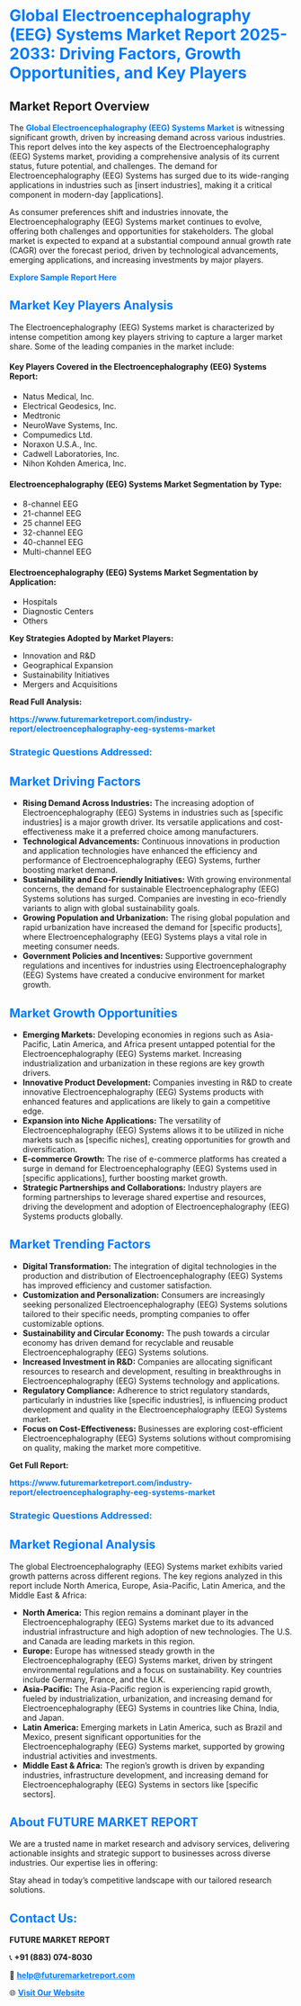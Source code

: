 <h1 style="color: #007BFF;">Global Electroencephalography (EEG) Systems Market Report 2025-2033: Driving Factors, Growth Opportunities, and Key Players</h1>

<section id="overview">
<h2>Market Report Overview</h2>
<p>The <a href="https://www.futuremarketreport.com/industry-report/electroencephalography-eeg-systems-market" style="color: #007BFF; text-decoration: none;"><strong>Global Electroencephalography (EEG) Systems Market</strong></a> is witnessing significant growth, driven by increasing demand across various industries. This report delves into the key aspects of the Electroencephalography (EEG) Systems market, providing a comprehensive analysis of its current status, future potential, and challenges. The demand for Electroencephalography (EEG) Systems has surged due to its wide-ranging applications in industries such as [insert industries], making it a critical component in modern-day [applications].</p>
<p>As consumer preferences shift and industries innovate, the Electroencephalography (EEG) Systems market continues to evolve, offering both challenges and opportunities for stakeholders. The global market is expected to expand at a substantial compound annual growth rate (CAGR) over the forecast period, driven by technological advancements, emerging applications, and increasing investments by major players.</p>
</section>

<section id="overview">
<p><a href="https://www.futuremarketreport.com/request-sample/reportId=45811" style="color: #007BFF; text-decoration: none;"><strong>Explore Sample Report Here</strong></a></p>
</section>

<section id="key-players">
<h2 style="color: #007BFF;">Market Key Players Analysis</h2>
<p>The Electroencephalography (EEG) Systems market is characterized by intense competition among key players striving to capture a larger market share. Some of the leading companies in the market include:</p>
<h4>Key Players Covered in the Electroencephalography (EEG) Systems Report:</h4>
<ul><li>Natus Medical, Inc.</li><li>Electrical Geodesics, Inc.</li><li>Medtronic</li><li>NeuroWave Systems, Inc.</li><li>Compumedics Ltd.</li><li>Noraxon U.S.A., Inc.</li><li>Cadwell Laboratories, Inc.</li><li>Nihon Kohden America, Inc.</li></ul>
<h4>Electroencephalography (EEG) Systems Market Segmentation by Type:</h4>
<ul><li>8-channel EEG</li><li>21-channel EEG</li><li>25 channel EEG</li><li>32-channel EEG</li><li>40-channel EEG</li><li>Multi-channel EEG</li></ul>

<h4>Electroencephalography (EEG) Systems Market Segmentation by Application:</h4>
<ul><li>Hospitals</li><li>Diagnostic Centers</li><li>Others</li></ul>
<p><strong>Key Strategies Adopted by Market Players:</strong></p>
<ul>
<li>Innovation and R&D</li>
<li>Geographical Expansion</li>
<li>Sustainability Initiatives</li>
<li>Mergers and Acquisitions</li>
</ul>
</section>

<section>
<p><strong>Read Full Analysis: </strong></p><a href="https://www.futuremarketreport.com/industry-report/electroencephalography-eeg-systems-market" style="color: #007BFF; text-decoration: none;"><strong>https://www.futuremarketreport.com/industry-report/electroencephalography-eeg-systems-market</strong></a>
<h3 style="color: #007BFF;">Strategic Questions Addressed:</h3>
</section>

<section id="driving-factors">
<h2 style="color: #007BFF;">Market Driving Factors</h2>
<ul>
<li><strong>Rising Demand Across Industries:</strong> The increasing adoption of Electroencephalography (EEG) Systems in industries such as [specific industries] is a major growth driver. Its versatile applications and cost-effectiveness make it a preferred choice among manufacturers.</li>
<li><strong>Technological Advancements:</strong> Continuous innovations in production and application technologies have enhanced the efficiency and performance of Electroencephalography (EEG) Systems, further boosting market demand.</li>
<li><strong>Sustainability and Eco-Friendly Initiatives:</strong> With growing environmental concerns, the demand for sustainable Electroencephalography (EEG) Systems solutions has surged. Companies are investing in eco-friendly variants to align with global sustainability goals.</li>
<li><strong>Growing Population and Urbanization:</strong> The rising global population and rapid urbanization have increased the demand for [specific products], where Electroencephalography (EEG) Systems plays a vital role in meeting consumer needs.</li>
<li><strong>Government Policies and Incentives:</strong> Supportive government regulations and incentives for industries using Electroencephalography (EEG) Systems have created a conducive environment for market growth.</li>
</ul>
</section>

<section id="growth-opportunities">
<h2 style="color: #007BFF;">Market Growth Opportunities</h2>
<ul>
<li><strong>Emerging Markets:</strong> Developing economies in regions such as Asia-Pacific, Latin America, and Africa present untapped potential for the Electroencephalography (EEG) Systems market. Increasing industrialization and urbanization in these regions are key growth drivers.</li>
<li><strong>Innovative Product Development:</strong> Companies investing in R&D to create innovative Electroencephalography (EEG) Systems products with enhanced features and applications are likely to gain a competitive edge.</li>
<li><strong>Expansion into Niche Applications:</strong> The versatility of Electroencephalography (EEG) Systems allows it to be utilized in niche markets such as [specific niches], creating opportunities for growth and diversification.</li>
<li><strong>E-commerce Growth:</strong> The rise of e-commerce platforms has created a surge in demand for Electroencephalography (EEG) Systems used in [specific applications], further boosting market growth.</li>
<li><strong>Strategic Partnerships and Collaborations:</strong> Industry players are forming partnerships to leverage shared expertise and resources, driving the development and adoption of Electroencephalography (EEG) Systems products globally.</li>
</ul>
</section>

<section id="trending-factors">
<h2 style="color: #007BFF;">Market Trending Factors</h2>
<ul>
<li><strong>Digital Transformation:</strong> The integration of digital technologies in the production and distribution of Electroencephalography (EEG) Systems has improved efficiency and customer satisfaction.</li>
<li><strong>Customization and Personalization:</strong> Consumers are increasingly seeking personalized Electroencephalography (EEG) Systems solutions tailored to their specific needs, prompting companies to offer customizable options.</li>
<li><strong>Sustainability and Circular Economy:</strong> The push towards a circular economy has driven demand for recyclable and reusable Electroencephalography (EEG) Systems solutions.</li>
<li><strong>Increased Investment in R&D:</strong> Companies are allocating significant resources to research and development, resulting in breakthroughs in Electroencephalography (EEG) Systems technology and applications.</li>
<li><strong>Regulatory Compliance:</strong> Adherence to strict regulatory standards, particularly in industries like [specific industries], is influencing product development and quality in the Electroencephalography (EEG) Systems market.</li>
<li><strong>Focus on Cost-Effectiveness:</strong> Businesses are exploring cost-efficient Electroencephalography (EEG) Systems solutions without compromising on quality, making the market more competitive.</li>
</ul>
</section>

<section>
<p><strong>Get Full Report: </strong></p><a href="https://www.futuremarketreport.com/industry-report/electroencephalography-eeg-systems-market" style="color: #007BFF; text-decoration: none;"><strong>https://www.futuremarketreport.com/industry-report/electroencephalography-eeg-systems-market</strong></a>
<h3 style="color: #007BFF;">Strategic Questions Addressed:</h3>
</section>


<section id="regional-analysis">
<h2 style="color: #007BFF;">Market Regional Analysis</h2>
<p>The global Electroencephalography (EEG) Systems market exhibits varied growth patterns across different regions. The key regions analyzed in this report include North America, Europe, Asia-Pacific, Latin America, and the Middle East & Africa:</p>
<ul>
<li><strong>North America:</strong> This region remains a dominant player in the Electroencephalography (EEG) Systems market due to its advanced industrial infrastructure and high adoption of new technologies. The U.S. and Canada are leading markets in this region.</li>
<li><strong>Europe:</strong> Europe has witnessed steady growth in the Electroencephalography (EEG) Systems market, driven by stringent environmental regulations and a focus on sustainability. Key countries include Germany, France, and the U.K.</li>
<li><strong>Asia-Pacific:</strong> The Asia-Pacific region is experiencing rapid growth, fueled by industrialization, urbanization, and increasing demand for Electroencephalography (EEG) Systems in countries like China, India, and Japan.</li>
<li><strong>Latin America:</strong> Emerging markets in Latin America, such as Brazil and Mexico, present significant opportunities for the Electroencephalography (EEG) Systems market, supported by growing industrial activities and investments.</li>
<li><strong>Middle East & Africa:</strong> The region’s growth is driven by expanding industries, infrastructure development, and increasing demand for Electroencephalography (EEG) Systems in sectors like [specific sectors].</li>
</ul>
</section>

<footer>
<h2 style="color: #007BFF;">About FUTURE MARKET REPORT</h2>
<p>We are a trusted name in market research and advisory services, delivering actionable insights and strategic support to businesses across diverse industries. Our expertise lies in offering:</p>

<p>Stay ahead in today’s competitive landscape with our tailored research solutions.</p>

<h2 style="color: #007BFF;">Contact Us:</h2>
<p><strong>FUTURE MARKET REPORT</strong></p>
<p>📞 <strong>+91 (883) 074-8030</strong></p>
<p>📧 <strong><a href="mailto:help@futuremarketreport.com" style="color: #007BFF;">help@futuremarketreport.com</a></strong></p>
<p>🌐 <strong><a href="https://www.futuremarketreport.com/" style="color: #007BFF;">Visit Our Website</a></strong></p>
</footer>